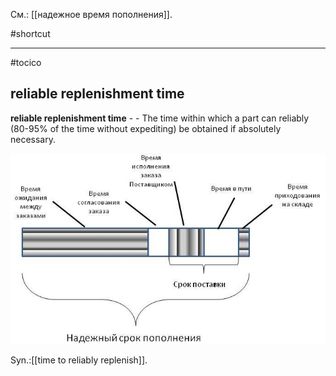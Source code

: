 См.: [[надежное время пополнения]].

#shortcut


<hr/>

#tocico

## reliable replenishment time

<b>reliable replenishment time</b> -  - The time within which a part can reliably (80-95% of the time without expediting) be obtained if absolutely necessary. 

![](images/image65.jpg)


Syn.:[[time to reliably replenish]].






